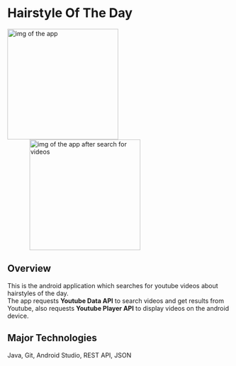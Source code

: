 # Hairstyle Of The Day

<img src="https://github.com/Minamiciccc/MidtermProject/blob/media/hairstyle_of_the_day_top.png" alt="img of the app" width="250px"><img src="https://github.com/Minamiciccc/MidtermProject/blob/media/search_result.png" alt="img of the app after search for videos" width="250px" hspace="50">
## Overview
This is the android application which searches for youtube videos about hairstyles of the day.</br>
The app requests **Youtube Data API** to search videos and get results from Youtube, also requests **Youtube Player API** to display videos on the android device.

## Major Technologies
Java, Git, Android Studio, REST API, JSON
